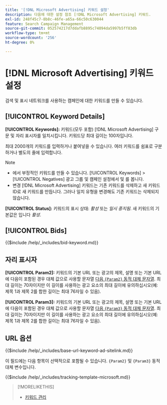 ```yaml
---
title: '[!DNL Microsoft Advertising] 키워드 설정'
description: 다음에 대한 설정 참조 [!DNL Microsoft Advertising] 키워드.
exl-id: 248f45c7-8b8c-46fe-a65a-66c50c630044
feature: Search Campaign Management
source-git-commit: 052574217d7ddafb8895c74094da5997b5ff83db
workflow-type: tm+mt
source-wordcount: '256'
ht-degree: 0%

---
```


# [!DNL Microsoft Advertising] 키워드 설정

검색 및 표시 네트워크를 사용하는 캠페인에 대한 키워드를 만들 수 있습니다.

## [!UICONTROL Keyword Details]

**[!UICONTROL Keywords]:** 키워드(모두 포함) [!DNL Microsoft Advertising] 구문 및 자리 표시자를 일치시킵니다. 키워드당 최대 길이는 100자입니다.

최대 2000개의 키워드를 입력하거나 붙여넣을 수 있습니다. 여러 키워드를 쉼표로 구분하거나 별도의 줄에 입력합니다.

>[!NOTE]
>
>* 에서 부정적인 키워드를 만들 수 있습니다. [!UICONTROL Keywords] > [!UICONTROL Negatives] 광고 그룹 및 캠페인 설정에서 및 를 봅니다.
>* 변경 [!DNL Microsoft Advertising] 키워드는 기존 키워드를 삭제하고 새 키워드 ID로 새 키워드를 만듭니다. 그러나 일치 유형을 변경해도 기존 키워드는 삭제되지 않습니다.

**[!UICONTROL Status]:** 키워드의 표시 상태: *활성* 또는 *일시 중지됨*. 새 키워드의 기본값은 입니다 *활성*.

## [!UICONTROL Bids]

<!-- **[!UICONTROL Bid]:** -->

{{$include /help/_includes/bid-keyword.md}}

## 자리 표시자

**[!UICONTROL Param2]:** 키워드의 기본 URL 또는 광고의 제목, 설명 또는 기본 URL에 다음이 포함된 경우 대체 값으로 사용할 문자열 [다음 `{Param2}` 동적 대체 문자열](https://help.bingads.microsoft.com/#apex/3/en/53079/0). 최대 길이는 70자이지만 이 길이를 사용하는 광고 요소의 최대 길이에 유의하십시오(예: 제목 1과 제목 2를 합한 길이는 최대 76자일 수 있음).

**[!UICONTROL Param3]:** 키워드의 기본 URL 또는 광고의 제목, 설명 또는 기본 URL에 다음이 포함된 경우 대체 값으로 사용할 문자열 [다음 `{Param3}` 동적 대체 문자열](https://help.bingads.microsoft.com/#apex/3/en/53079/0). 최대 길이는 70자이지만 이 길이를 사용하는 광고 요소의 최대 길이에 유의하십시오(예: 제목 1과 제목 2를 합한 길이는 최대 76자일 수 있음).

## URL 옵션

<!-- **[!UICONTROL Base URl]:** -->

{{$include /help/_includes/base-url-keyword-ad-sitelink.md}}

이 필드에는 다음 항목이 선택적으로 포함될 수 있습니다. `{Param2}` 및 `{Param3}` 동적 대체 변수입니다.

<!-- **[!UICONTROL Tracking Template]:** -->

{{$include /help/_includes/tracking-template-microsoft.md}}

>[!MORELIKETHIS]
>
>* [키워드 관리](/help/search-social-commerce/campaign-management/campaigns/keyword-manage.md)
